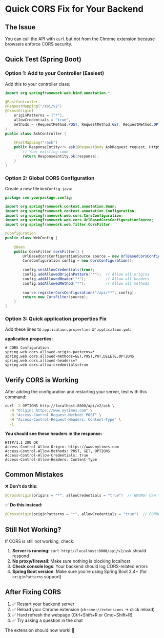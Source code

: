 # Quick CORS Fix for Your Backend

## The Issue
You can call the API with `curl` but not from the Chrome extension because browsers enforce CORS security.

## Quick Test (Spring Boot)

### Option 1: Add to your Controller (Easiest)

Add this to your controller class:

```java
import org.springframework.web.bind.annotation.*;

@RestController
@RequestMapping("/api/v2")
@CrossOrigin(
    originPatterns = {"*"},
    allowCredentials = "true",
    methods = {RequestMethod.POST, RequestMethod.GET, RequestMethod.OPTIONS}
)
public class AskController {
    
    @PostMapping("/ask")
    public ResponseEntity<?> ask(@RequestBody AskRequest request, HttpServletRequest httpRequest) {
        // Your existing code
        return ResponseEntity.ok(response);
    }
}
```

### Option 2: Global CORS Configuration

Create a new file `WebConfig.java`:

```java
package com.yourpackage.config;

import org.springframework.context.annotation.Bean;
import org.springframework.context.annotation.Configuration;
import org.springframework.web.cors.CorsConfiguration;
import org.springframework.web.cors.UrlBasedCorsConfigurationSource;
import org.springframework.web.filter.CorsFilter;

@Configuration
public class WebConfig {
    
    @Bean
    public CorsFilter corsFilter() {
        UrlBasedCorsConfigurationSource source = new UrlBasedCorsConfigurationSource();
        CorsConfiguration config = new CorsConfiguration();
        
        config.setAllowCredentials(true);
        config.addAllowedOriginPattern("*");  // Allow all origins
        config.addAllowedHeader("*");         // Allow all headers
        config.addAllowedMethod("*");         // Allow all methods
        
        source.registerCorsConfiguration("/api/**", config);
        return new CorsFilter(source);
    }
}
```

### Option 3: Quick application.properties Fix

Add these lines to `application.properties` or `application.yml`:

**application.properties:**
```properties
# CORS Configuration
spring.web.cors.allowed-origin-patterns=*
spring.web.cors.allowed-methods=GET,POST,PUT,DELETE,OPTIONS
spring.web.cors.allowed-headers=*
spring.web.cors.allow-credentials=true
```

## Verify CORS is Working

After adding the configuration and restarting your server, test with this command:

```bash
curl -X OPTIONS http://localhost:8000/api/v2/ask \
  -H "Origin: https://www.nytimes.com" \
  -H "Access-Control-Request-Method: POST" \
  -H "Access-Control-Request-Headers: Content-Type" \
  -i
```

**You should see these headers in the response:**
```
HTTP/1.1 200 OK
Access-Control-Allow-Origin: https://www.nytimes.com
Access-Control-Allow-Methods: POST, GET, OPTIONS
Access-Control-Allow-Credentials: true
Access-Control-Allow-Headers: Content-Type
```

## Common Mistakes

❌ **Don't do this:**
```java
@CrossOrigin(origins = "*", allowCredentials = "true")  // WRONG! Can't use * with credentials
```

✅ **Do this instead:**
```java
@CrossOrigin(originPatterns = "*", allowCredentials = "true")  // CORRECT! Use originPatterns
```

## Still Not Working?

If CORS is still not working, check:

1. **Server is running**: `curl http://localhost:8000/api/v2/ask` should respond
2. **No proxy/firewall**: Make sure nothing is blocking localhost
3. **Check console logs**: Your backend should log CORS-related errors
4. **Spring Boot version**: Make sure you're using Spring Boot 2.4+ (for `originPatterns` support)

## After Fixing CORS

1. ✅ Restart your backend server
2. ✅ Reload your Chrome extension (`chrome://extensions` → click reload)
3. ✅ Hard refresh the webpage (Ctrl+Shift+R or Cmd+Shift+R)
4. ✅ Try asking a question in the chat

The extension should now work! 🎉

